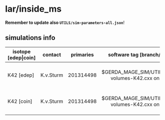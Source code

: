 # lar/inside_ms
**Remember to update also `UTILS/sim-parameters-all.json`**!

## simulations info

| isotope \[edep\|coin\] | contact    | primaries | software tag \[branch/commmit\]                               | notes                                       |
| ---------------------- | ---------- | --------- | :-----------------------------------------------------------: | ------------------------------------------- |
|  K42 \[edep\]          | K.v.Sturm  | 201314498 | $GERDA_MAGE_SIM/UTILS/post/split-volumes-K42.cxx on sur_array | 0.0019545052068 * 300x1E7+500x2E8 primaries |
|  K42 \[coin\]          | K.v.Sturm  | 201314498 | $GERDA_MAGE_SIM/UTILS/post/split-volumes-K42.cxx on sur_array | 0.0019545052068 * 300x1E7+500x2E8 primaries |
